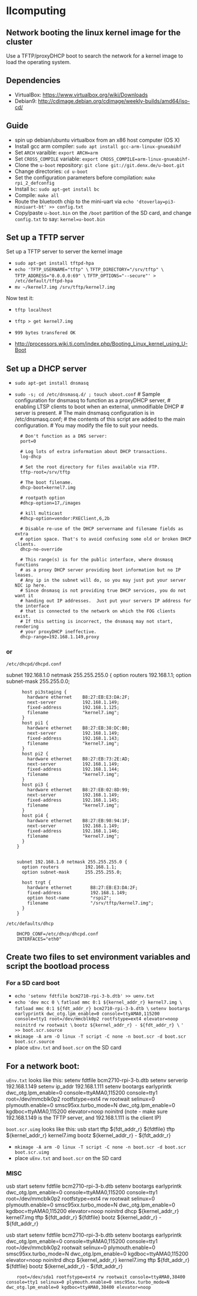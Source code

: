 # llcomputing

## Network booting the linux kernel image for the cluster

Use a TFTP/proxyDHCP boot to search the network for a kernel image to load the operating system.

## Dependencies
- VirtualBox: https://www.virtualbox.org/wiki/Downloads
- Debian9: http://cdimage.debian.org/cdimage/weekly-builds/amd64/iso-cd/

## Guide
- spin up debian/ubuntu virtualbox from an x86 host computer (OS X)
- Install gcc arm compiler: `sudo apt install gcc-arm-linux-gnueabihf`
- Set `ARCH` varaible: `export ARCH=arm`
- Set `CROSS_COMPILE` variable: `export CROSS_COMPILE=arm-linux-gnueabihf-`
- Clone the `u-boot` repository: `git clone git://git.denx.de/u-boot.git`
- Change directories: `cd u-boot`
- Set the configuration parameters before compilation: `make rpi_2_defconfig`
- Install `bc`: `sudo apt-get install bc`
- Compile: `make all`
- Route the bluetooth chip to the mini-uart via `echo 'dtoverlay=pi3-miniuart-bt' >> config.txt` 
-	Copy/paste `u-boot.bin` on the `/boot` partition of the SD card, and change `config.txt` to say: `kernel=u-boot.bin`


## Set up a TFTP server

Set up a TFTP server to server the kernel image

- `sudo apt-get install tftpd-hpa`
- `echo 'TFTP_USERNAME="tftp" \`
		`TFTP_DIRECTORY="/srv/tftp" \` 
		`TFTP_ADDRESS="0.0.0.0:69" \`
		`TFTP_OPTIONS="--secure"' > /etc/default/tftpd-hpa`
- `mv ~/kernel7.img /srv/tftp/kernel7.img`

Now test it:
- `tftp localhost`
- `tftp > get kernel7.img`
- `999 bytes transfered OK`


- http://processors.wiki.ti.com/index.php/Booting_Linux_kernel_using_U-Boot

## Set up a DHCP server
- `sudo apt-get install dnsmasq`
- `sudo -s; cd /etc/dnsmasq.d/ ; touch uboot.conf`
		# Sample configuration for dnsmasq to function as a proxyDHCP server,
		# enabling LTSP clients to boot when an external, unmodifiable DHCP
		# server is present.
		# The main dnsmasq configuration is in /etc/dnsmasq.conf;
		# the contents of this script are added to the main configuration.
		# You may modify the file to suit your needs.

		# Don't function as a DNS server:
		port=0

		# Log lots of extra information about DHCP transactions.
		log-dhcp

		# Set the root directory for files available via FTP.
		tftp-root=/srv/tftp

		# The boot filename.
		dhcp-boot=kernel7.img

		# rootpath option
		#dhcp-option=17,/images

		# kill multicast
		#dhcp-option=vendor:PXEClient,6,2b

		# Disable re-use of the DHCP servername and filename fields as extra
		# option space. That's to avoid confusing some old or broken DHCP clients.
		dhcp-no-override

		# This range(s) is for the public interface, where dnsmasq functions
		# as a proxy DHCP server providing boot information but no IP leases.
		# Any ip in the subnet will do, so you may just put your server NIC ip here.
		# Since dnsmasq is not providing true DHCP services, you do not want it
		# handing out IP addresses.  Just put your servers IP address for the interface
		# that is connected to the network on which the FOG clients exist.
		# If this setting is incorrect, the dnsmasq may not start, rendering
		# your proxyDHCP ineffective.
		dhcp-range=192.168.1.149,proxy

### or

`/etc/dhcpd/dhcpd.conf`

subnet 192.168.1.0 netmask 255.255.255.0 {
		   option routers          192.168.1.1;
		   option subnet-mask      255.255.0.0;

		  host pi3staging {
		    hardware ethernet    B8:27:EB:E3:DA:2F;
		    next-server          192.168.1.149;
		    fixed-address        192.168.1.125;
		    filename             "kernel7.img";
		  }
		  host pi1 {
		    hardware ethernet    B8:27:EB:38:DC:B0;
		    next-server          192.168.1.149;
		    fixed-address        192.168.1.143;
		    filename             "kernel7.img";
		  }
		  host pi2 {
		    hardware ethernet    B8:27:EB:73:2E:AD;
		    next-server          192.168.1.149;
		    fixed-address        192.168.1.144;
		    filename             "kernel7.img";
		  }
		  host pi3 {
		    hardware ethernet    B8:27:EB:02:8D:99;
		    next-server          192.168.1.149;
		    fixed-address        192.168.1.145;
		    filename             "kernel7.img";
		  }
		  host pi4 {
		    hardware ethernet    B8:27:EB:98:94:1F;
		    next-server          192.168.1.149;
		    fixed-address        192.168.1.146;
		    filename             "kernel7.img";
		  }
		}


		subnet 192.168.1.0 netmask 255.255.255.0 {
		  option routers          192.168.1.1;
		  option subnet-mask      255.255.255.0;

		  host trgt {   
		    hardware ethernet       B8:27:EB:E3:DA:2F;
		    fixed-address           192.168.1.149;
		    option host-name        "rspi2";
		    filename                "/srv/tftp/kernel7.img";
		  } 
		} 

`/etc/defaults/dhcp`

		DHCPD_CONF=/etc/dhcp/dhcpd.conf
		INTERFACES="eth0"

## Create two files to set environment variables and script the bootload process
### For a SD card boot
- `echo 'setenv fdtfile bcm2710-rpi-3-b.dtb' >> uenv.txt`
- `echo 'dev mcc 0 \`
		`fatload mmc 0:1 ${kernel_addr_r} kernel7.img \`
		`fatload mmc 0:1 ${fdt_addr_r} bcm2710-rpi-3-b.dtb \`
		`setenv bootargs earlyprintk dwc_otg.lpm_enable=0 console=ttyAMA0,115200 console=tty1 root=/dev/mmcblk0p2 rootfstype=ext4 elevator=noop noinitrd rw rootwait \`
		`bootz ${kernel_addr_r} - ${fdt_addr_r} \`
		`' >> boot.scr.source`
- `mkimage -A arm -O linux -T script -C none -n boot.scr -d boot.scr boot.scr.source`
- place `uEnv.txt` and `boot.scr` on the SD card

## For a network boot:
`uEnv.txt` looks like this:
		setenv fdtfile bcm2710-rpi-3-b.dtb
		setenv serverip 192.168.1.149
		setenv ip_addr 192.168.1.111
		setenv bootargs earlyprintk dwc_otg.lpm_enable=0 console=ttyAMA0,115200 console=tty1 root=/dev/mmcblk0p2 rootfstype=ext4 rw rootwait selinux=0 plymouth.enable=0 smsc95xx.turbo_mode=N dwc_otg.lpm_enable=0 kgdboc=ttyAMA0,115200 elevator=noop noinitrd
(note - make sure 192.168.1.149 is the TFTP server, and 192.168.1.111 is the client IP)

`boot.scr.uimg` looks like this:
		usb start
		tftp ${fdt_addr_r} ${fdtfile}
		tftp ${kernel_addr_r} kernel7.img
		bootz ${kernel_addr_r} - ${fdt_addr_r}
- `mkimage -A arm -O linux -T script -C none -n boot.scr -d boot.scr boot.scr.uimg`
- place `uEnv.txt` and `boot.scr` on the SD card




### MISC

usb start
setenv fdtfile bcm2710-rpi-3-b.dtb
setenv bootargs earlyprintk dwc_otg.lpm_enable=0 console=ttyAMA0,115200 console=tty1 root=/dev/mmcblk0p2 rootfstype=ext4 rw rootwait selinux=0 plymouth.enable=0 smsc95xx.turbo_mode=N dwc_otg.lpm_enable=0 kgdboc=ttyAMA0,115200 elevator=noop noinitrd
dhcp ${kernel_addr_r} kernel7.img
tftp ${fdt_addr_r} ${fdtfile}
bootz ${kernel_addr_r} - ${fdt_addr_r}


usb start
setenv fdtfile bcm2710-rpi-3-b.dtb
setenv bootargs earlyprintk dwc_otg.lpm_enable=0 console=ttyAMA0,115200 console=tty1 root=/dev/mmcblk0p2 rootwait selinux=0 plymouth.enable=0 smsc95xx.turbo_mode=N dwc_otg.lpm_enable=0 kgdboc=ttyAMA0,115200 elevator=noop noinitrd
dhcp ${kernel_addr_r} kernel7.img
tftp ${fdt_addr_r} ${fdtfile}
bootz ${kernel_addr_r} - ${fdt_addr_r}


		root=/dev/sda1 rootfstype=ext4 rw rootwait console=ttyAMA0,38400 console=tty1 selinux=0 plymouth.enable=0 smsc95xx.turbo_mode=N dwc_otg.lpm_enable=0 kgdboc=ttyAMA0,38400 elevator=noop

